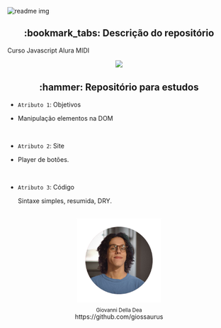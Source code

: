 ![readme img](https://github.com/giossaurus/)
<br>


<h2 align="center"> :bookmark_tabs: Descrição do repositório </h2>
<p> Curso Javascript Alura MIDI	<p>
  <div align="center">
    <img src="#">
  </div>
 <h2 align = "center" >:hammer: Repositório para estudos</h2>

- `Atributo 1`: Objetivos
- <p> Manipulação elementos na DOM<p>
  <br>
 - `Atributo 2`: Site
- <p> Player de botões.<p>
  <br>
- `Atributo 3`: Código
  <p>Sintaxe simples, resumida, DRY.<p>
<br>

<div align="center">
    <img src="https://github.com/giossaurus/giossaurus/blob/main/profilepic.png" width=190>
</div>    
<div align="center">
    <sub >Giovanni Della Dea</sub>
    <br>https://github.com/giossaurus<br>
</div> <br>
